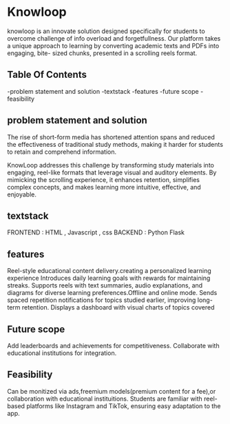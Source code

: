 # Knowloop

knowloop is an innovate solution designed specifically
for students to overcome challenge of info overload
and forgetfullness.
Our platform takes a unique approach to learning by 
converting academic texts and PDFs into engaging, bite-
sized chunks, presented in a scrolling reels format.

## Table Of Contents

-problem statement and solution
-textstack
-features
-future scope
-feasibility

## problem statement and solution

The rise of short-form media has shortened attention spans and reduced the effectiveness of 
traditional study methods, making it harder for students to retain and comprehend information.

KnowLoop addresses this challenge by transforming study materials into engaging, reel-like
formats that leverage visual and auditory elements. By mimicking the scrolling experience,
it enhances retention, simplifies complex concepts, and makes learning more intuitive,
effective, and enjoyable.

## textstack

FRONTEND : HTML , Javascript , css
BACKEND : Python  Flask

## features

Reel-style educational content delivery.creating a personalized learning experience
Introduces daily learning goals with rewards for maintaining streaks.
Supports reels with text summaries, audio explanations, and diagrams for diverse 
learning preferences.Offline and online mode.
Sends spaced repetition notifications for topics studied 
earlier, improving long-term retention.
Displays a dashboard with visual charts of topics covered

## Future scope

Add leaderboards and achievements for competitiveness. 
Collaborate with educational institutions for integration.

## Feasibility

Can be monitized via ads,freemium models(premium 
content for a fee),or collaboration with educational 
instituitions. Students are familiar with reel-based platforms like 
Instagram and TikTok, ensuring easy adaptation to the app.


